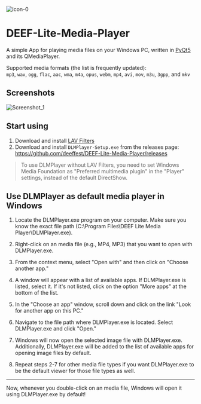 ![icon-0](https://github.com/deeffest/DEEF-Lite-Media-Player/assets/117280555/176ed8a3-86d5-4e9d-8663-12050e924032)

# DEEF-Lite-Media-Player

A simple App for playing media files on your Windows PC, written in [PyQt5](https://www.riverbankcomputing.com/software/pyqt/intro) and its QMediaPlayer.

Supported media formats (the list is frequently updated): \
 `mp3`, `wav`, `ogg`, `flac`, `aac`, `wma`, `m4a`, `opus`, `webm`, `mp4`, `avi`, `mov`, `m3u`, `3gpp`, and `mkv`

## Screenshots

![Screenshot_1](https://github.com/deeffest/DEEF-Lite-Media-Player/assets/117280555/89acdef6-9005-4d2a-a5f9-ce1115eb1894)

## Start using

1. Download and install [LAV Filters](https://github.com/Nevcairiel/LAVFilters/releases/download/0.78/LAVFilters-0.78-Installer.exe) 
2. Download and install `DLMPlayer-Setup.exe` from the releases page: https://github.com/deeffest/DEEF-Lite-Media-Player/releases

>To use DLMPlayer without LAV Filters, you need to set Windows Media Foundation as "Preferred multimedia plugin" in the "Player" settings, instead of the default DirectShow.

## Use DLMPlayer as default media player in Windows

1. Locate the DLMPlayer.exe program on your computer. Make sure you know the exact file path (C:\Program Files\DEEF Lite Media Player\DLMPlayer.exe).

2. Right-click on an media file (e.g., MP4, MP3) that you want to open with DLMPlayer.exe.

3. From the context menu, select "Open with" and then click on "Choose another app."

4. A window will appear with a list of available apps. If DLMPlayer.exe is listed, select it. If it's not listed, click on the option "More apps" at the bottom of the list.

5. In the "Choose an app" window, scroll down and click on the link "Look for another app on this PC."

6. Navigate to the file path where DLMPlayer.exe is located. Select DLMPlayer.exe and click "Open."

7. Windows will now open the selected image file with DLMPlayer.exe. Additionally, DLMPlayer.exe will be added to the list of available apps for opening image files by default.

8. Repeat steps 2-7 for other media file types if you want DLMPlayer.exe to be the default viewer for those file types as well.

---

Now, whenever you double-click on an media file, Windows will open it using DLMPlayer.exe by default!
